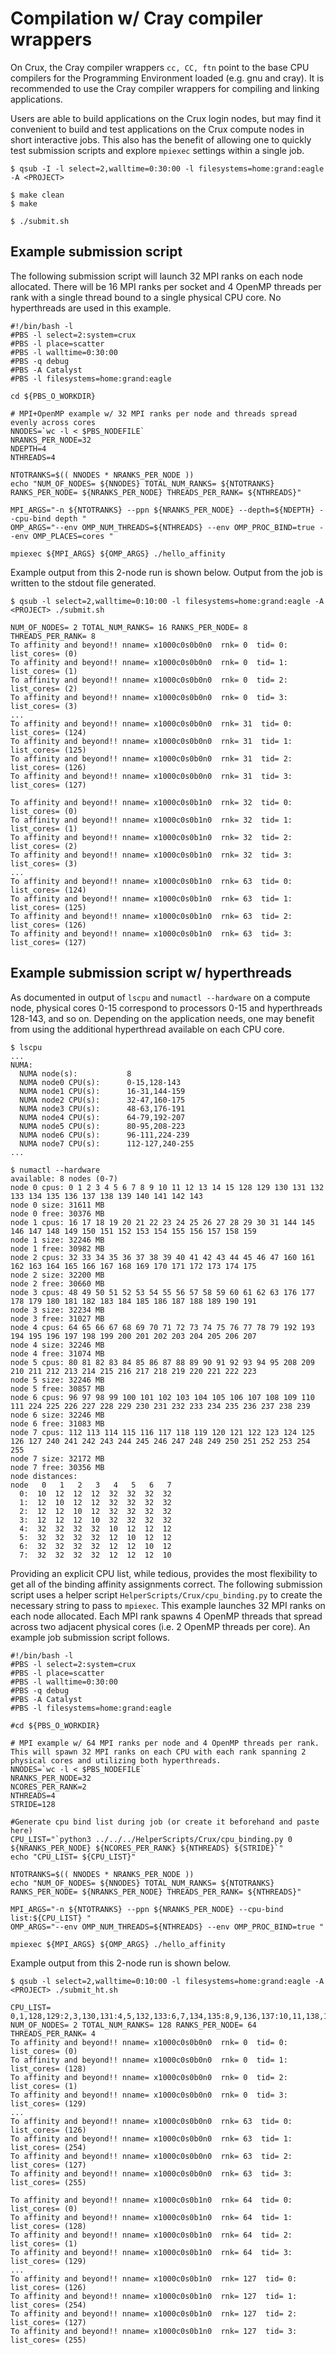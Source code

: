 # Compilation w/ Cray compiler wrappers

On Crux, the Cray compiler wrappers `cc, CC, ftn` point to the base CPU compilers for the Programming Environment loaded (e.g. gnu and cray). It is recommended to use the Cray compiler wrappers for compiling and linking applications.

Users are able to build applications on the Crux login nodes, but may find it convenient to build and test applications on the Crux compute nodes in short interactive jobs. This also has the benefit of allowing one to quickly test submission scripts and explore `mpiexec` settings within a single job.
```
$ qsub -I -l select=2,walltime=0:30:00 -l filesystems=home:grand:eagle -A <PROJECT>

$ make clean
$ make

$ ./submit.sh
```

## Example submission script

The following submission script will launch 32 MPI ranks on each node allocated. There will be 16 MPI ranks per socket and 4 OpenMP threads per rank with a single thread bound to a single physical CPU core. No hyperthreads are used in this example.

```
#!/bin/bash -l
#PBS -l select=2:system=crux
#PBS -l place=scatter
#PBS -l walltime=0:30:00
#PBS -q debug 
#PBS -A Catalyst
#PBS -l filesystems=home:grand:eagle

cd ${PBS_O_WORKDIR}

# MPI+OpenMP example w/ 32 MPI ranks per node and threads spread evenly across cores
NNODES=`wc -l < $PBS_NODEFILE`
NRANKS_PER_NODE=32
NDEPTH=4
NTHREADS=4

NTOTRANKS=$(( NNODES * NRANKS_PER_NODE ))
echo "NUM_OF_NODES= ${NNODES} TOTAL_NUM_RANKS= ${NTOTRANKS} RANKS_PER_NODE= ${NRANKS_PER_NODE} THREADS_PER_RANK= ${NTHREADS}"

MPI_ARGS="-n ${NTOTRANKS} --ppn ${NRANKS_PER_NODE} --depth=${NDEPTH} --cpu-bind depth "
OMP_ARGS="--env OMP_NUM_THREADS=${NTHREADS} --env OMP_PROC_BIND=true --env OMP_PLACES=cores "

mpiexec ${MPI_ARGS} ${OMP_ARGS} ./hello_affinity

```

Example output from this 2-node run is shown below. Output from the job is written to the stdout file generated.

```
$ qsub -l select=2,walltime=0:10:00 -l filesystems=home:grand:eagle -A <PROJECT> ./submit.sh 

NUM_OF_NODES= 2 TOTAL_NUM_RANKS= 16 RANKS_PER_NODE= 8 THREADS_PER_RANK= 8
To affinity and beyond!! nname= x1000c0s0b0n0  rnk= 0  tid= 0: list_cores= (0)
To affinity and beyond!! nname= x1000c0s0b0n0  rnk= 0  tid= 1: list_cores= (1)
To affinity and beyond!! nname= x1000c0s0b0n0  rnk= 0  tid= 2: list_cores= (2)
To affinity and beyond!! nname= x1000c0s0b0n0  rnk= 0  tid= 3: list_cores= (3)
...
To affinity and beyond!! nname= x1000c0s0b0n0  rnk= 31  tid= 0: list_cores= (124)
To affinity and beyond!! nname= x1000c0s0b0n0  rnk= 31  tid= 1: list_cores= (125)
To affinity and beyond!! nname= x1000c0s0b0n0  rnk= 31  tid= 2: list_cores= (126)
To affinity and beyond!! nname= x1000c0s0b0n0  rnk= 31  tid= 3: list_cores= (127)

To affinity and beyond!! nname= x1000c0s0b1n0  rnk= 32  tid= 0: list_cores= (0)
To affinity and beyond!! nname= x1000c0s0b1n0  rnk= 32  tid= 1: list_cores= (1)
To affinity and beyond!! nname= x1000c0s0b1n0  rnk= 32  tid= 2: list_cores= (2)
To affinity and beyond!! nname= x1000c0s0b1n0  rnk= 32  tid= 3: list_cores= (3)
...
To affinity and beyond!! nname= x1000c0s0b1n0  rnk= 63  tid= 0: list_cores= (124)
To affinity and beyond!! nname= x1000c0s0b1n0  rnk= 63  tid= 1: list_cores= (125)
To affinity and beyond!! nname= x1000c0s0b1n0  rnk= 63  tid= 2: list_cores= (126)
To affinity and beyond!! nname= x1000c0s0b1n0  rnk= 63  tid= 3: list_cores= (127)
```

## Example submission script w/ hyperthreads

As documented in output of `lscpu` and `numactl --hardware` on a compute node, physical cores 0-15 correspond to processors 0-15 and hyperthreads 128-143, and so on. Depending on the application needs, one may benefit from using the additional hyperthread available on each CPU core. 

```
$ lscpu
...
NUMA:                     
  NUMA node(s):           8
  NUMA node0 CPU(s):      0-15,128-143
  NUMA node1 CPU(s):      16-31,144-159
  NUMA node2 CPU(s):      32-47,160-175
  NUMA node3 CPU(s):      48-63,176-191
  NUMA node4 CPU(s):      64-79,192-207
  NUMA node5 CPU(s):      80-95,208-223
  NUMA node6 CPU(s):      96-111,224-239
  NUMA node7 CPU(s):      112-127,240-255
...
```

```
$ numactl --hardware
available: 8 nodes (0-7)
node 0 cpus: 0 1 2 3 4 5 6 7 8 9 10 11 12 13 14 15 128 129 130 131 132 133 134 135 136 137 138 139 140 141 142 143
node 0 size: 31611 MB
node 0 free: 30376 MB
node 1 cpus: 16 17 18 19 20 21 22 23 24 25 26 27 28 29 30 31 144 145 146 147 148 149 150 151 152 153 154 155 156 157 158 159
node 1 size: 32246 MB
node 1 free: 30982 MB
node 2 cpus: 32 33 34 35 36 37 38 39 40 41 42 43 44 45 46 47 160 161 162 163 164 165 166 167 168 169 170 171 172 173 174 175
node 2 size: 32200 MB
node 2 free: 30660 MB
node 3 cpus: 48 49 50 51 52 53 54 55 56 57 58 59 60 61 62 63 176 177 178 179 180 181 182 183 184 185 186 187 188 189 190 191
node 3 size: 32234 MB
node 3 free: 31027 MB
node 4 cpus: 64 65 66 67 68 69 70 71 72 73 74 75 76 77 78 79 192 193 194 195 196 197 198 199 200 201 202 203 204 205 206 207
node 4 size: 32246 MB
node 4 free: 31074 MB
node 5 cpus: 80 81 82 83 84 85 86 87 88 89 90 91 92 93 94 95 208 209 210 211 212 213 214 215 216 217 218 219 220 221 222 223
node 5 size: 32246 MB
node 5 free: 30857 MB
node 6 cpus: 96 97 98 99 100 101 102 103 104 105 106 107 108 109 110 111 224 225 226 227 228 229 230 231 232 233 234 235 236 237 238 239
node 6 size: 32246 MB
node 6 free: 31083 MB
node 7 cpus: 112 113 114 115 116 117 118 119 120 121 122 123 124 125 126 127 240 241 242 243 244 245 246 247 248 249 250 251 252 253 254 255
node 7 size: 32172 MB
node 7 free: 30356 MB
node distances:
node   0   1   2   3   4   5   6   7 
  0:  10  12  12  12  32  32  32  32 
  1:  12  10  12  12  32  32  32  32 
  2:  12  12  10  12  32  32  32  32 
  3:  12  12  12  10  32  32  32  32 
  4:  32  32  32  32  10  12  12  12 
  5:  32  32  32  32  12  10  12  12 
  6:  32  32  32  32  12  12  10  12 
  7:  32  32  32  32  12  12  12  10 
```
Providing an explicit CPU list, while tedious, provides the most flexibility to get all of the binding affinity assignments correct. The following submission script uses a helper script `HelperScripts/Crux/cpu_binding.py` to create the necessary string to pass to `mpiexec`. This example launches 32 MPI ranks on each node allocated. Each MPI rank spawns 4 OpenMP threads that spread across two adjacent physical cores (i.e. 2 OpenMP threads per core). An example job submission script follows.

```
#!/bin/bash -l
#PBS -l select=2:system=crux
#PBS -l place=scatter
#PBS -l walltime=0:30:00
#PBS -q debug 
#PBS -A Catalyst
#PBS -l filesystems=home:grand:eagle

#cd ${PBS_O_WORKDIR}

# MPI example w/ 64 MPI ranks per node and 4 OpenMP threads per rank. This will spawn 32 MPI ranks on each CPU with each rank spanning 2 physical cores and utilizing both hyperthreads.
NNODES=`wc -l < $PBS_NODEFILE`
NRANKS_PER_NODE=32
NCORES_PER_RANK=2
NTHREADS=4
STRIDE=128

#Generate cpu bind list during job (or create it beforehand and paste here)
CPU_LIST="`python3 ../../../HelperScripts/Crux/cpu_binding.py 0 ${NRANKS_PER_NODE} ${NCORES_PER_RANK} ${NTHREADS} ${STRIDE}`"
echo "CPU_LIST= ${CPU_LIST}"

NTOTRANKS=$(( NNODES * NRANKS_PER_NODE ))
echo "NUM_OF_NODES= ${NNODES} TOTAL_NUM_RANKS= ${NTOTRANKS} RANKS_PER_NODE= ${NRANKS_PER_NODE} THREADS_PER_RANK= ${NTHREADS}"

MPI_ARGS="-n ${NTOTRANKS} --ppn ${NRANKS_PER_NODE} --cpu-bind list:${CPU_LIST} "
OMP_ARGS="--env OMP_NUM_THREADS=${NTHREADS} --env OMP_PROC_BIND=true "

mpiexec ${MPI_ARGS} ${OMP_ARGS} ./hello_affinity
```

Example output from this 2-node run is shown below.

```
$ qsub -l select=2,walltime=0:10:00 -l filesystems=home:grand:eagle -A <PROJECT> ./submit_ht.sh 

CPU_LIST= 0,1,128,129:2,3,130,131:4,5,132,133:6,7,134,135:8,9,136,137:10,11,138,139:12,13,140,141:14,15,142,143:16,17,144,145:18,19,146,147:20,21,148,149:22,23,150,151:24,25,152,153:26,27,154,155:28,29,156,157:30,31,158,159:32,33,160,161:34,35,162,163:36,37,164,165:38,39,166,167:40,41,168,169:42,43,170,171:44,45,172,173:46,47,174,175:48,49,176,177:50,51,178,179:52,53,180,181:54,55,182,183:56,57,184,185:58,59,186,187:60,61,188,189:62,63,190,191:64,65,192,193:66,67,194,195:68,69,196,197:70,71,198,199:72,73,200,201:74,75,202,203:76,77,204,205:78,79,206,207:80,81,208,209:82,83,210,211:84,85,212,213:86,87,214,215:88,89,216,217:90,91,218,219:92,93,220,221:94,95,222,223:96,97,224,225:98,99,226,227:100,101,228,229:102,103,230,231:104,105,232,233:106,107,234,235:108,109,236,237:110,111,238,239:112,113,240,241:114,115,242,243:116,117,244,245:118,119,246,247:120,121,248,249:122,123,250,251:124,125,252,253:126,127,254,255
NUM_OF_NODES= 2 TOTAL_NUM_RANKS= 128 RANKS_PER_NODE= 64 THREADS_PER_RANK= 4
To affinity and beyond!! nname= x1000c0s0b0n0  rnk= 0  tid= 0: list_cores= (0)
To affinity and beyond!! nname= x1000c0s0b0n0  rnk= 0  tid= 1: list_cores= (128)
To affinity and beyond!! nname= x1000c0s0b0n0  rnk= 0  tid= 2: list_cores= (1)
To affinity and beyond!! nname= x1000c0s0b0n0  rnk= 0  tid= 3: list_cores= (129)
...
To affinity and beyond!! nname= x1000c0s0b0n0  rnk= 63  tid= 0: list_cores= (126)
To affinity and beyond!! nname= x1000c0s0b0n0  rnk= 63  tid= 1: list_cores= (254)
To affinity and beyond!! nname= x1000c0s0b0n0  rnk= 63  tid= 2: list_cores= (127)
To affinity and beyond!! nname= x1000c0s0b0n0  rnk= 63  tid= 3: list_cores= (255)

To affinity and beyond!! nname= x1000c0s0b1n0  rnk= 64  tid= 0: list_cores= (0)
To affinity and beyond!! nname= x1000c0s0b1n0  rnk= 64  tid= 1: list_cores= (128)
To affinity and beyond!! nname= x1000c0s0b1n0  rnk= 64  tid= 2: list_cores= (1)
To affinity and beyond!! nname= x1000c0s0b1n0  rnk= 64  tid= 3: list_cores= (129)
...
To affinity and beyond!! nname= x1000c0s0b1n0  rnk= 127  tid= 0: list_cores= (126)
To affinity and beyond!! nname= x1000c0s0b1n0  rnk= 127  tid= 1: list_cores= (254)
To affinity and beyond!! nname= x1000c0s0b1n0  rnk= 127  tid= 2: list_cores= (127)
To affinity and beyond!! nname= x1000c0s0b1n0  rnk= 127  tid= 3: list_cores= (255)
```
